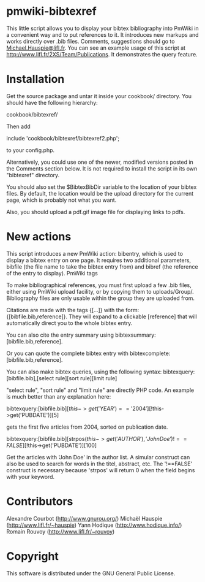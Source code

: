pmwiki-bibtexref
================

This little script allows you to display your bibtex bibliography into PmWiki
in a convenient way and to put references to it. It introduces new markups and
works directly over .bib files.  Comments, suggestions should go to
Michael.Hauspie@lifl.fr.  You can see an example usage of this script at
http://www.lifl.fr/2XS/Team/Publications. It demonstrates the query feature.


Installation
============

Get the source package and untar it inside your cookbook/ directory. You
should have the following hierarchy:

  cookbook/bibtexref/

Then add

  include 'cookbook/bibtexref/bibtexref2.php';

to your config.php.


Alternatively, you could use one of the newer, modified versions posted in the
Comments section below. It is not required to install the script in its own
"bibtexref" directory.

You should also set the $BibtexBibDir variable to the location of your bibtex
files. By default, the location would be the upload directory for the current
page, which is probably not what you want.

Also, you should upload a pdf.gif image file for displaying links to pdfs.

New actions
===========

This script introduces a new PmWiki action: bibentry, which is used to display
a bibtex entry on one page. It requires two additional parameters, bibfile (the
file name to take the bibtex entry from) and bibref (the reference of the entry
to display).  PmWiki tags

To make bibliographical references, you must first upload a few .bib files,
either using PmWiki upload facility, or by copying them to
uploads/Group/. Bibliography files are only usable within the group they are
uploaded from.

Citations are made with the tags {[...]} with the form:
{[bibfile.bib,reference]}. They will expand to a clickable [reference] that
will automatically direct you to the whole bibtex entry.

You can also cite the entry summary using
 bibtexsummary:[bibfile.bib,reference].

Or you can quote the complete bibtex entry with
 bibtexcomplete:[bibfile.bib,reference].

You can also make bibtex queries, using the following syntax:
  bibtexquery:[bibfile.bib],[select rule][sort rule][limit rule]

"select rule", "sort rule" and "limit rule" are directly PHP code. An example
is much better than any explanation here:
  
  bibtexquery:[bibfile.bib][$this->get('YEAR') == '2004'][!$this->get('PUBDATE')][5]

gets the first five articles from 2004, sorted on publication date.
  
  bibtexquery:[bibfile.bib][strpos($this->get('AUTHOR'),'John Doe')!==FALSE][!$this->get('PUBDATE')][100]  

Get the articles with 'John Doe' in the author list. A simular construct can
also be used to search for words in the titel, abstract, etc. The '!==FALSE'
construct is necessary because 'strpos' will return 0 when the field begins
with your keyword.  

Contributors
============

Alexandre Courbot (http://www.gnurou.org/)
Michaël Hauspie (http://www.lifl.fr/~hauspie)
Yann Hodique (http://www.hodique.info/)
Romain Rouvoy (http://www.lifl.fr/~rouvoy)

Copyright
=========
This software is distributed under the GNU General Public License.
